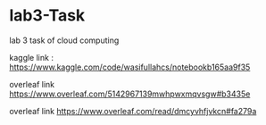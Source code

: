 # lab3-Task
lab 3 task of cloud computing

kaggle link : https://www.kaggle.com/code/wasifullahcs/notebookb165aa9f35


overleaf link https://www.overleaf.com/5142967139mwhpwxmqvsgw#b3435e

overleaf link  https://www.overleaf.com/read/dmcyvhfjvkcn#fa279a
